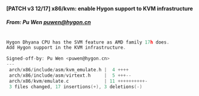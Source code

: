 #### [PATCH v3 12/17] x86/kvm: enable Hygon support to KVM infrastructure
##### From: Pu Wen <puwen@hygon.cn>

```c

Hygon Dhyana CPU has the SVM feature as AMD family 17h does.
Add Hygon support in the KVM infrastructure.

Signed-off-by: Pu Wen <puwen@hygon.cn>
---
 arch/x86/include/asm/kvm_emulate.h |  4 ++++
 arch/x86/include/asm/virtext.h     |  5 +++--
 arch/x86/kvm/emulate.c             | 11 ++++++++++-
 3 files changed, 17 insertions(+), 3 deletions(-)

```
